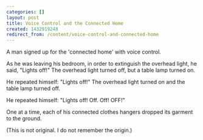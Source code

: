 ```yaml
---
categories: []
layout: post
title: Voice Control and the Connected Home
created: 1432919248
redirect_from: /content/voice-control-and-connected-home
---
```

A man signed up for the 'connected home' with voice control.  

As he was leaving his bedroom, in order to extinguish the overhead light, he said, "Lights off!"  The overhead light turned off, but a table lamp turned on.

He repeated himself:  "Lights off!"  The overhead light turned on and the table lamp turned off.

He repeated himself: "Lights off!  Off.  Off!  OFF!"

One at a time, each of his connected clothes hangers dropped its garment to the ground.

(This is not original.  I do not remember the origin.)
